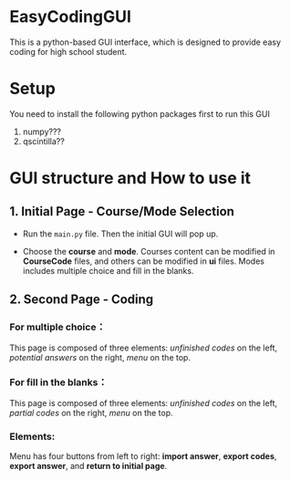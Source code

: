 # EasyCodingGUI
This is a python-based GUI interface, which is designed to provide easy coding for high school student.

# Setup
You need to install the following python packages first to run this GUI
1. numpy???
2. qscintilla??
  

# GUI structure and How to use it
## 1. Initial Page - Course/Mode Selection
- Run the `main.py` file. Then the initial GUI will pop up.

- Choose the **course** and **mode**. Courses content can be modified in **CourseCode** files, and others can be modified in **ui** files. Modes includes multiple choice and fill in the blanks.


## 2. Second Page - Coding 
  ### For multiple choice：
  This page is composed of three elements: *unfinished codes* on the left, *potential answers* on the right, *menu* on the top.

  ### For fill in the blanks：
  This page is composed of three elements: *unfinished codes* on the left, *partial codes* on the right, *menu* on the top.
  
  ### Elements:


Menu has four buttons from left to right: **import answer**, **export codes**, **export answer**, and **return to initial page**.
